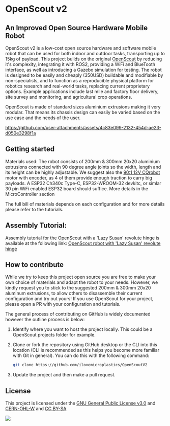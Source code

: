 # OpenScout v2

## An Improved Open Source Hardware Mobile Robot
OpenScout v2 is a low-cost open source hardware and software mobile robot that can be used for both indoor and outdoor tasks, transporting up to 15kg of payload. This project builds on the original [OpenScout](https://zenodo.org/doi/10.5281/zenodo.10263675) by reducing it's complexity, integrating it with ROS2, providing a WiFi and BlueTooth interface, as well as introducing a Gazebo simulation for testing. The robot is designed to be easily and cheaply (350USD) buildable and modifiable by non-specialists, and to function as a reproducible physical platform for robotics research and real-world tasks, replacing current proprietary options. Example applications include last mile and factory floor delivery, site survey and monitoring, and agricultural crop operations.

OpenScout is made of standard sizes aluminium extrusions making it very modular. That means its chassis design can easily be varied based on the use case and the needs of the user.

https://github.com/user-attachments/assets/4c83e099-2132-454d-ae23-d050e3298f1a

## Getting started
Materials used:
The robot consists of 200mm & 300mm 20x20 aluminium extrusions connected with 90 degree angle joints so the width, length and its height can be highly adjustable. We suggest also the [90:1 12V CQrobot](https://www.amazon.co.uk/CQRobot-90-Gearmotor-oz-Diameter/dp/B0887RR8SH) motor with encoder, as 4 of them provide enough traction to carry big payloads. A ESP32 Ch340c Type-C, ESP32-WROOM-32 devkitc, or simlar 30 pin WiFi enabled ESP32 board should suffice. More details in the MicroController section

The full bill of materials depends on each configuration and for more details please refer to the tutorials.

## Assembly Tutorial:
Assembly tutorial for the OpenScout with a 'Lazy Susan' revolute hinge is available at the following link:
[OpenScout robot with 'Lazy Susan' revolute hinge](Hardware/robot_with_lazy_susan_bearing/README.md)

## How to contribute
While we try to keep this project open source you are free to make your own choice of materials and adapt the robot to your needs. However, we kindly request you to stick to the suggested 200mm & 300mm 20x20 aluminum extrusions, to allow others to disassemble their current configuration and try out yours! If you use OpenScout for your project, please open a PR with your configuration and tutorials. 

The general process of contributing on GitHub is widely documented however the outline process is below:

1. Identify where you want to host the project locally. This could be a OpenScout projects folder for example. 


1. Clone or fork the repository using GitHub desktop or the CLI into this location (CLI is recommended as this helps you become more familiar with Git in general). You can do this with the following command:

    ```bash
    git clone https://github.com/ilovemicroplastics/OpenScoutV2
    ```

1. Update the project and then make a pull request.

## License

This project is licensed under the [GNU General Public License v3.0](LICENSE) and [CERN-OHL-W](LICENCE) and [CC BY-SA](CC-BY-SA_LICENCE)

<p align="left" width="100%">
    <img src="Documentation/Images/oshw_cert_label.png">
</p>

